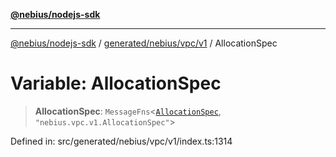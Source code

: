 [**@nebius/nodejs-sdk**](../../../../../README.md)

***

[@nebius/nodejs-sdk](../../../../../README.md) / [generated/nebius/vpc/v1](../README.md) / AllocationSpec

# Variable: AllocationSpec

> **AllocationSpec**: `MessageFns`\<[`AllocationSpec`](../interfaces/AllocationSpec.md), `"nebius.vpc.v1.AllocationSpec"`\>

Defined in: src/generated/nebius/vpc/v1/index.ts:1314
